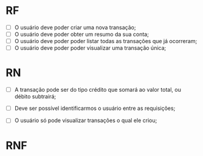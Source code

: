 # RF

- [  ] O usuário deve poder criar uma nova transação;
- [  ] O usuário deve poder obter um resumo da sua conta;
- [  ] O usuário deve poder poder listar todas as transações que já ocorreram;
- [  ] O usuário deve poder poder visualizar uma transação única;

# RN

- [  ] A transação pode ser do tipo crédito que somará ao valor total, ou débito subtrairá;
- [  ] Deve ser possível identificarmos o usuário entre as requisições;
- [  ] O usuário só pode visualizar transações o qual ele criou; 


# RNF